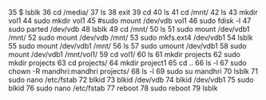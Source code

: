    35  $ lsblk
   36  cd /media/
   37  ls
   38  exit
   39  cd
   40  ls
   41  cd /mnt/
   42  ls
   43  mkdir vol1
   44  sudo mkdir vol1
   45  #sudo mount /dev/vdb vol1
   46  sudo fdisk -l
   47  sudo parted /dev/vdb
   48  lsblk
   49  cd /mnt/
   50  ls
   51  sudo mount /dev/vdb1 /mnt/
   52  sudo mount /dev/vdb /mnt/
   53  sudo mkfs.ext4 /dev/vdb1
   54  lsblk
   55  sudo mount /dev/vdb1 /mnt/
   56  ls
   57  sudo umount /dev/vdb1
   58  sudo mount /dev/vdb1 /mnt/vol1/
   59  cd vol1/
   60  ls
   61  mkdir projects
   62  sudo mkdir projects
   63  cd projects/
   64  mkdir project1
   65  cd ..
   66  ls -l
   67  sudo chown -R mandhri:mandhri projects/
   68  ls -l
   69  sudo su mandhri
   70  lsblk
   71  sudo nano /etc/fstab 
   72  blkid
   73  blkid /dev/vdb
   74  blkid /dev/vdb1 
   75  sudo blkid
   76  sudo nano /etc/fstab 
   77  reboot
   78  sudo reboot
   79  lsblk
